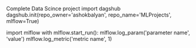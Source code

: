Complete Data Scince project 
import dagshub
dagshub.init(repo_owner='ashokbalyan', repo_name='MLProjects', mlflow=True)

import mlflow
with mlflow.start_run():
  mlflow.log_param('parameter name', 'value')
  mlflow.log_metric('metric name', 1)